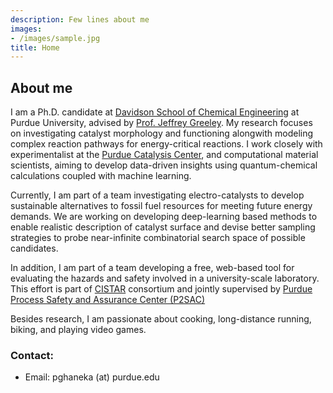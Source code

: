 ```yaml
---
description: Few lines about me
images:
- /images/sample.jpg
title: Home
---
```


## About me
I am a Ph.D. candidate at [Davidson School of Chemical Engineering](https://engineering.purdue.edu/ChE) at Purdue University, advised by [Prof. Jeffrey Greeley](https://engineering.purdue.edu/ChE/people/ptProfile?resource_id=84163). My research focuses on investigating catalyst morphology and functioning alongwith modeling complex reaction pathways for energy-critical reactions. I work closely with experimentalist at the [Purdue Catalysis Center](https://engineering.purdue.edu/~catalyst/), and computational material scientists, aiming to develop data-driven insights using quantum-chemical calculations coupled with machine learning. 

Currently, I am part of a team investigating electro-catalysts to develop sustainable alternatives to fossil fuel resources for meeting future energy demands. We are working on developing deep-learning based methods to enable realistic description of catalyst surface and devise better sampling strategies to probe near-infinite combinatorial search space of possible candidates.

In addition, I am part of a team developing a free, web-based tool for evaluating the hazards and safety involved in a university-scale laboratory. This effort is part of [CISTAR](https://cistar.us/) consortium and jointly supervised by [Purdue Process Safety and Assurance Center (P2SAC)](https://engineering.purdue.edu/P2SAC)

Besides research, I am passionate about cooking, long-distance running, biking, and playing video games. 

### Contact: 
* Email: pghaneka (at) purdue.edu